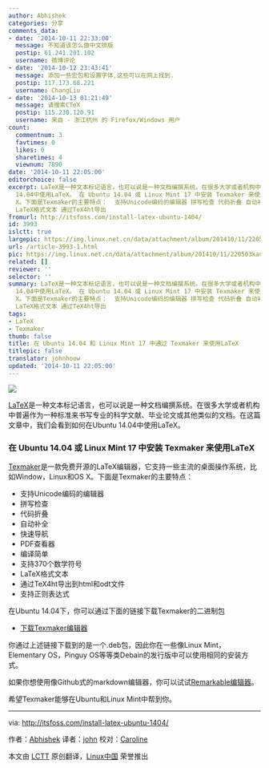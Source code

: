 ```yaml
---
author: Abhishek
categories: 分享
comments_data:
- date: '2014-10-11 22:33:00'
  message: 不知道该怎么做中文排版
  postip: 61.241.201.102
  username: 微博评论
- date: '2014-10-12 23:43:41'
  message: 添加一些宏包和设置字体,这些可以在网上找到.
  postip: 117.173.68.221
  username: ChangLiu
- date: '2014-10-13 01:21:49'
  message: 请搜索CTeX
  postip: 115.230.120.91
  username: 来自 - 浙江杭州 的 Firefox/Windows 用户
count:
  commentnum: 3
  favtimes: 0
  likes: 0
  sharetimes: 4
  viewnum: 7890
date: '2014-10-11 22:05:00'
editorchoice: false
excerpt: LaTeX是一种文本标记语言，也可以说是一种文档编撰系统。在很多大学或者机构中普遍作为一种标准来书写专业的科学文献、毕业论文或其他类似的文档。在这篇文章中，我们会看到如何在Ubuntu
  14.04中使用LaTeX。 在 Ubuntu 14.04 或 Linux Mint 17 中安装 Texmaker 来使用LaTeX Texmaker是一款免费开源的LaTeX编辑器，它支持一些主流的桌面操作系统，比如Window，Linux和OS
  X。下面是Texmaker的主要特点：  支持Unicode编码的编辑器 拼写检查 代码折叠 自动补全 快速导航 PDF查看器 编译简单 支持370个数学符号
  LaTeX格式文本 通过TeX4ht导出
fromurl: http://itsfoss.com/install-latex-ubuntu-1404/
id: 3993
islctt: true
largepic: https://img.linux.net.cn/data/attachment/album/201410/11/220503kaok9om2lsk997qk.jpeg
url: /article-3993-1.html
pic: https://img.linux.net.cn/data/attachment/album/201410/11/220503kaok9om2lsk997qk.jpeg.thumb.jpg
related: []
reviewer: ''
selector: ''
summary: LaTeX是一种文本标记语言，也可以说是一种文档编撰系统。在很多大学或者机构中普遍作为一种标准来书写专业的科学文献、毕业论文或其他类似的文档。在这篇文章中，我们会看到如何在Ubuntu
  14.04中使用LaTeX。 在 Ubuntu 14.04 或 Linux Mint 17 中安装 Texmaker 来使用LaTeX Texmaker是一款免费开源的LaTeX编辑器，它支持一些主流的桌面操作系统，比如Window，Linux和OS
  X。下面是Texmaker的主要特点：  支持Unicode编码的编辑器 拼写检查 代码折叠 自动补全 快速导航 PDF查看器 编译简单 支持370个数学符号
  LaTeX格式文本 通过TeX4ht导出
tags:
- LaTeX
- Texmaker
thumb: false
title: 在 Ubuntu 14.04 和 Linux Mint 17 中通过 Texmaker 来使用LaTeX
titlepic: false
translator: johnhoow
updated: '2014-10-11 22:05:00'
---
```


![](/data/attachment/album/201410/11/220503kaok9om2lsk997qk.jpeg)


[LaTeX](http://www.latex-project.org/)是一种文本标记语言，也可以说是一种文档编撰系统。在很多大学或者机构中普遍作为一种标准来书写专业的科学文献、毕业论文或其他类似的文档。在这篇文章中，我们会看到如何在Ubuntu 14.04中使用LaTeX。


### 在 Ubuntu 14.04 或 Linux Mint 17 中安装 Texmaker 来使用LaTeX


[Texmaker](http://www.xm1math.net/texmaker/index.html)是一款免费开源的LaTeX编辑器，它支持一些主流的桌面操作系统，比如Window，Linux和OS X。下面是Texmaker的主要特点：


* 支持Unicode编码的编辑器
* 拼写检查
* 代码折叠
* 自动补全
* 快速导航
* PDF查看器
* 编译简单
* 支持370个数学符号
* LaTeX格式文本
* 通过TeX4ht导出到html和odt文件
* 支持正则表达式


在Ubuntu 14.04下，你可以通过下面的链接下载Texmaker的二进制包


* [下载Texmaker编辑器](http://www.xm1math.net/texmaker/download.html#linux)


你通过上述链接下载到的是一个.deb包，因此你在一些像Linux Mint，Elementary OS，Pinguy OS等等类Debain的发行版中可以使用相同的安装方式。


如果你想使用像Github式的markdown编辑器，你可以试试[Remarkable编辑器](http://itsfoss.com/remarkable-markdown-editor-linux/)。


希望Texmaker能够在Ubuntu和Linux Mint中帮到你。




---


via: <http://itsfoss.com/install-latex-ubuntu-1404/>


作者：[Abhishek](http://itsfoss.com/author/Abhishek/) 译者：[john](https://github.com/johnhoow) 校对：[Caroline](https://github.com/carolinewuyan)


本文由 [LCTT](https://github.com/LCTT/TranslateProject) 原创翻译，[Linux中国](http://linux.cn/) 荣誉推出